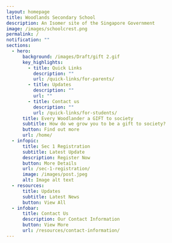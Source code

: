 ```yaml
---
layout: homepage
title: Woodlands Secondary School
description: An Isomer site of the Singapore Government
image: /images/schoolcrest.png
permalink: /
notification: ""
sections:
  - hero:
      background: /images/Draft/gift 2.gif
      key_highlights:
        - title: Quick Links
          description: ""
          url: /quick-links/for-parents/
        - title: Updates
          description: ""
          url: ""
        - title: Contact us
          description: ""
          url: /quick-links/for-students/
      title: Every Woodlander a GIFT to society
      subtitle: How do we grow you to be a gift to society?
      button: Find out more
      url: /home/
  - infopic:
      title: Sec 1 Registration
      subtitle: Latest Update
      description: Register Now
      button: More Details
      url: /sec-1-registration/
      image: /images/post.jpeg
      alt: Image alt text
  - resources:
      title: Updates
      subtitle: Latest News
      button: View All
  - infobar:
      title: Contact Us
      description: Our Contact Information
      button: View More
      url: /resources/contact-information/
---
```

